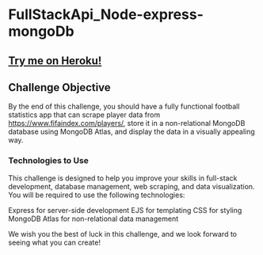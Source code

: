 # FullStackApi_Node-express-mongoDb

## [Try me on Heroku!](https://footballapp-757606ae43cf.herokuapp.com/)

## Challenge Objective
By the end of this challenge, you should have a fully functional football statistics app that can scrape player data from https://www.fifaindex.com/players/, store it in a non-relational MongoDB database using MongoDB Atlas, and display the data in a visually appealing way.

### Technologies to Use
This challenge is designed to help you improve your skills in full-stack development, database management, web scraping, and data visualization. You will be required to use the following technologies:

Express for server-side development
EJS for templating
CSS for styling
MongoDB Atlas for non-relational data management

We wish you the best of luck in this challenge, and we look forward to seeing what you can create!



